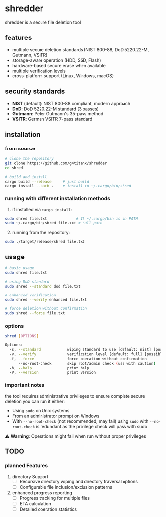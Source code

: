 # shredder
shredder is a secure file deletion tool

## features
- multiple secure deletion standards (NIST 800-88, DoD 5220.22-M, Gutmann, VSITR)
- storage-aware operation (HDD, SSD, Flash)
- hardware-based secure erase when available
- multiple verification levels
- cross-platform support (Linux, Windows, macOS)

## security standards
- **NIST** (default): NIST 800-88 compliant, modern approach
- **DoD**: DoD 5220.22-M standard (3 passes)
- **Gutmann**: Peter Gutmann's 35-pass method
- **VSITR**: German VSITR 7-pass standard

## installation

### from source
```bash
# clone the repository
git clone https://github.com/g4titanx/shredder
cd shred

# build and install
cargo build --release     # just build
cargo install --path .    # install to ~/.cargo/bin/shred
```

### running with different installation methods

1. if installed via `cargo install`:
```bash
sudo shred file.txt             # If ~/.cargo/bin is in PATH
sudo ~/.cargo/bin/shred file.txt # Full path
```

2. running from the repository:
```bash
sudo ./target/release/shred file.txt
```

## usage

```bash
# basic usage
sudo shred file.txt

# using DoD standard
sudo shred --standard dod file.txt

# enhanced verification
sudo shred --verify enhanced file.txt

# force deletion without confirmation
sudo shred --force file.txt
```

### options
```bash
shred [OPTIONS] 

Options:
  -s, --standard            wiping standard to use [default: nist] [possible values: nist, dod, gutmann, vsitr]
  -v, --verify              verification level [default: full] [possible values: none, basic, full, enhanced]
  -f, --force               force operation without confirmation
      --no-root-check       skip root/admin check (use with caution)
  -h, --help                print help
  -V, --version             print version
```

### important notes
the tool requires administrative privileges to ensure complete secure deletion
you can run it either:
   - Using `sudo` on Unix systems
   - From an administrator prompt on Windows
   - With `--no-root-check` (not recommended, may fail)
using `sudo` with `--no-root-check` is redundant as the privilege check will pass with sudo

⚠️ **Warning**: Operations might fail when run without proper privileges

## TODO

### planned Features
1. directory Support
   - [ ] Recursive directory wiping and directory traversal options
   - [ ] Configurable file inclusion/exclusion patterns

2. enhanced progress reporting
   - [ ] Progress tracking for multiple files
   - [ ] ETA calculation
   - [ ] Detailed operation statistics
